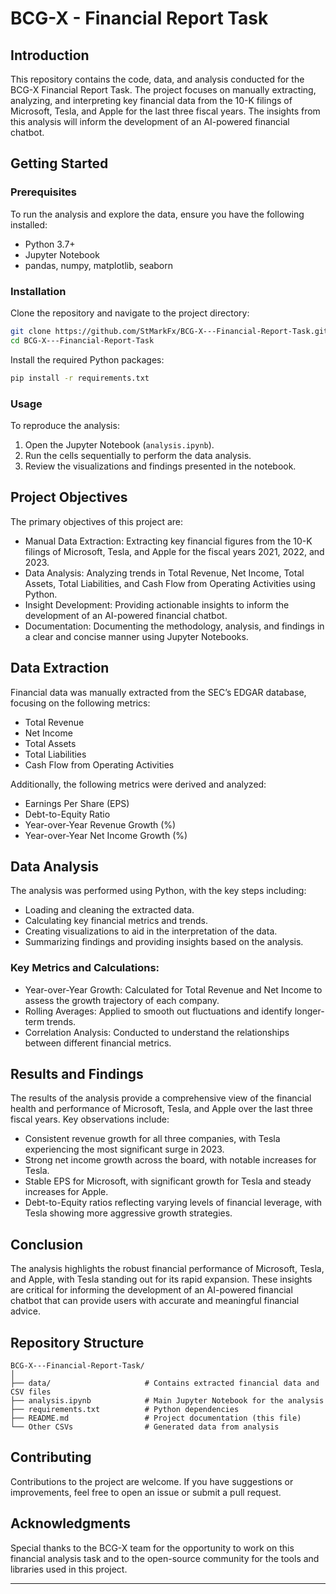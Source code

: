 # BCG-X - Financial Report Task

## Introduction

This repository contains the code, data, and analysis conducted for the BCG-X Financial Report Task. The project focuses on manually extracting, analyzing, and interpreting key financial data from the 10-K filings of Microsoft, Tesla, and Apple for the last three fiscal years. The insights from this analysis will inform the development of an AI-powered financial chatbot.

## Getting Started

### Prerequisites

To run the analysis and explore the data, ensure you have the following installed:

- Python 3.7+
- Jupyter Notebook
- pandas, numpy, matplotlib, seaborn

### Installation

Clone the repository and navigate to the project directory:

```bash
git clone https://github.com/StMarkFx/BCG-X---Financial-Report-Task.git
cd BCG-X---Financial-Report-Task
```

Install the required Python packages:

```bash
pip install -r requirements.txt
```

### Usage

To reproduce the analysis:

1. Open the Jupyter Notebook (`analysis.ipynb`).
2. Run the cells sequentially to perform the data analysis.
3. Review the visualizations and findings presented in the notebook.

## Project Objectives

The primary objectives of this project are:

- Manual Data Extraction: Extracting key financial figures from the 10-K filings of Microsoft, Tesla, and Apple for the fiscal years 2021, 2022, and 2023.
- Data Analysis: Analyzing trends in Total Revenue, Net Income, Total Assets, Total Liabilities, and Cash Flow from Operating Activities using Python.
- Insight Development: Providing actionable insights to inform the development of an AI-powered financial chatbot.
- Documentation: Documenting the methodology, analysis, and findings in a clear and concise manner using Jupyter Notebooks.

## Data Extraction

Financial data was manually extracted from the SEC’s EDGAR database, focusing on the following metrics:

- Total Revenue
- Net Income
- Total Assets
- Total Liabilities
- Cash Flow from Operating Activities

Additionally, the following metrics were derived and analyzed:

- Earnings Per Share (EPS)
- Debt-to-Equity Ratio
- Year-over-Year Revenue Growth (%)
- Year-over-Year Net Income Growth (%)

## Data Analysis

The analysis was performed using Python, with the key steps including:

- Loading and cleaning the extracted data.
- Calculating key financial metrics and trends.
- Creating visualizations to aid in the interpretation of the data.
- Summarizing findings and providing insights based on the analysis.

### Key Metrics and Calculations:

- Year-over-Year Growth: Calculated for Total Revenue and Net Income to assess the growth trajectory of each company.
- Rolling Averages: Applied to smooth out fluctuations and identify longer-term trends.
- Correlation Analysis: Conducted to understand the relationships between different financial metrics.

## Results and Findings

The results of the analysis provide a comprehensive view of the financial health and performance of Microsoft, Tesla, and Apple over the last three fiscal years. Key observations include:

- Consistent revenue growth for all three companies, with Tesla experiencing the most significant surge in 2023.
- Strong net income growth across the board, with notable increases for Tesla.
- Stable EPS for Microsoft, with significant growth for Tesla and steady increases for Apple.
- Debt-to-Equity ratios reflecting varying levels of financial leverage, with Tesla showing more aggressive growth strategies.

## Conclusion

The analysis highlights the robust financial performance of Microsoft, Tesla, and Apple, with Tesla standing out for its rapid expansion. These insights are critical for informing the development of an AI-powered financial chatbot that can provide users with accurate and meaningful financial advice.

## Repository Structure

```
BCG-X---Financial-Report-Task/
│
├── data/                     # Contains extracted financial data and CSV files
├── analysis.ipynb            # Main Jupyter Notebook for the analysis
├── requirements.txt          # Python dependencies
├── README.md                 # Project documentation (this file)
└── Other CSVs                # Generated data from analysis
```

## Contributing

Contributions to the project are welcome. If you have suggestions or improvements, feel free to open an issue or submit a pull request.


## Acknowledgments

Special thanks to the BCG-X team for the opportunity to work on this financial analysis task and to the open-source community for the tools and libraries used in this project.

---
